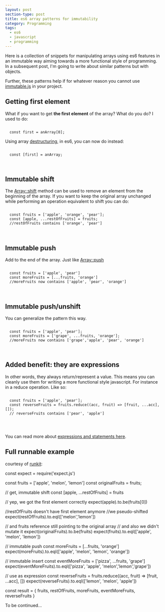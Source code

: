 ```yaml
---
layout: post
section-type: post
title: es6 array patterns for immutability
category: Programming
tags:
  - es6
  - javascript
  - programming
---
```


Here is a collection of snippets for manipulating arrays using es6 features in an immutable way aiming towards a more functional style of programming. In a subsequent post, I'm going to write about similar patterns but with objects.

Further, these patterns help if for whatever reason you cannot use [immutable.js](https://facebook.github.io/immutable-js/) in your project.

## Getting first element

What if you want to get **the first element** of the array? What do you do? I used to do:

<pre><code data-trim class="javascript">
  const first = anArray[0];
</code></pre>

Using array [destructuring](https://developer.mozilla.org/en-US/docs/Web/JavaScript/Reference/Operators/Destructuring_assignment),
 in es6, you can now do instead:

<pre><code data-trim class="javascript">
  const [first] = anArray;
</code></pre>
<br>

## Immutable shift

The [Array::shift](https://developer.mozilla.org/en-US/docs/Web/JavaScript/Reference/Global_Objects/Array/shift) method can be used to remove an element from the beginning of the array.
If you want to keep the original array unchanged while performing an operation equivalent to shift you can do:

<pre><code data-trim class="javascript">
  const fruits = ['apple', 'orange', 'pear'];
  const [apple, ...restOfFruits] = fruits;
  //restOfFruits contains ['orange', 'pear']
</code></pre>
<br>

## Immutable push

Add to the end of the array. Just like [Array::push](https://developer.mozilla.org/en-US/docs/Web/JavaScript/Reference/Global_Objects/Array/push)

<pre><code data-trim class="javascript">
  const fruits = ['apple', 'pear']
  const moreFruits = [...fruits, 'orange']
  //moreFruits now contains ['apple', 'pear', 'orange']
</code></pre>
<br>

## Immutable push/unshift

You can generalize the pattern this way.

<pre><code data-trim class="javascript">
  const fruits = ['apple', 'pear'];
  const moreFruits = ['grape', ...fruits, 'orange'];
  //moreFruits now contains ['grape','apple', 'pear', 'orange']
</code></pre>
<br>


## Added benefit: they are expressions

In other words, they always return/represent a value. This means you can cleanly use them for writing a more functional style javascript. For instance in a reduce operation. Like so:

<pre><code data-trim class="javascript">
  const fruits = ['apple', 'pear'];
  const reverseFruits = fruits.reduce((acc, fruit) => [fruit, ...acc], []);
  // reverseFruits contains ['pear', 'apple']

</code></pre>
<br>

You can read more about [expressions and statements here](http://www.2ality.com/2012/09/expressions-vs-statements.html).

## Full runnable example
courtesy of [runkit](https://runkit.com):

<script src="https://embed.runkit.com" data-element-id="array-destructuring-rest"></script>

<!-- anywhere else on your page -->
<div id="array-destructuring-rest">
const expect = require('expect.js')

const fruits = ['apple', 'melon', 'lemon']
const originalFruits = fruits;

// get, immutable shift
const [apple, ...restOfFruits] = fruits

// yep, we got the first element correctly
expect(apple).to.be(fruits[0])

//restOfFruits doesn't have first element anymore
//we pseudo-shifted
expect(restOfFruits).to.eql(['melon','lemon'])

// and fruits reference still pointing to the original array
// and also we didn't mutate it
expect(originalFruits).to.be(fruits)
expect(fruits).to.eql(['apple', 'melon', 'lemon'])

// immutable push
const moreFruits = [...fruits, 'orange']
expect(moreFruits).to.eql(['apple', 'melon', 'lemon', 'orange'])

// immutable insert
const eventMoreFruits = ['pizza', ...fruits, 'grape']
expect(eventMoreFruits).to.eql(['pizza', 'apple', 'melon','lemon','grape'])

// use as expression
const reverseFruits = fruits.reduce((acc, fruit) => [fruit, ...acc], [])
expect(reverseFruits).to.eql(['lemon', 'melon', 'apple'])

const result = {
  fruits,
  restOfFruits,
  moreFruits,
  eventMoreFruits,
  reverseFruits
}
</div>

To be continued...
